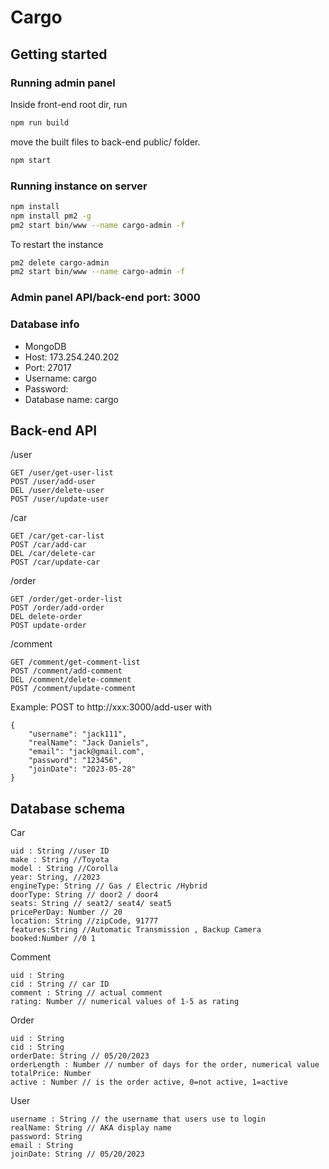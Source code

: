 # Cargo

## Getting started

### Running admin panel
Inside front-end root dir, run
```sh
npm run build
```
move the built files to back-end public/ folder.
```sh
npm start
```

### Running instance on server
```sh
npm install
npm install pm2 -g
pm2 start bin/www --name cargo-admin -f
```
To restart the instance
```sh
pm2 delete cargo-admin
pm2 start bin/www --name cargo-admin -f
```

### Admin panel API/back-end port: 3000
### Database info
- MongoDB
- Host: 173.254.240.202
- Port: 27017
- Username: cargo
- Password: 
- Database name: cargo

## Back-end API
/user
```
GET /user/get-user-list
POST /user/add-user
DEL /user/delete-user
POST /user/update-user
```
/car
```
GET /car/get-car-list
POST /car/add-car
DEL /car/delete-car
POST /car/update-car
```
/order
```
GET /order/get-order-list
POST /order/add-order
DEL delete-order
POST update-order
```
/comment
```
GET /comment/get-comment-list
POST /comment/add-comment
DEL /comment/delete-comment
POST /comment/update-comment
```
Example:
POST to http://xxx:3000/add-user with
```
{
    "username": "jack111",
    "realName": "Jack Daniels",
    "email": "jack@gmail.com",
    "password": "123456",
    "joinDate": "2023-05-28"
}
```
## Database schema
Car
```
uid : String //user ID
make : String //Toyota
model : String //Corolla
year: String, //2023
engineType: String // Gas / Electric /Hybrid
doorType: String // door2 / door4
seats: String // seat2/ seat4/ seat5
pricePerDay: Number // 20
location: String //zipCode, 91777
features:String //Automatic Transmission , Backup Camera
booked:Number //0 1
```
Comment
```
uid : String
cid : String // car ID
comment : String // actual comment
rating: Number // numerical values of 1-5 as rating
```
Order
```
uid : String
cid : String
orderDate: String // 05/20/2023
orderLength : Number // number of days for the order, numerical value
totalPrice: Number
active : Number // is the order active, 0=not active, 1=active
```
User
```
username : String // the username that users use to login
realName: String // AKA display name
password: String
email : String
joinDate: String // 05/20/2023
```
